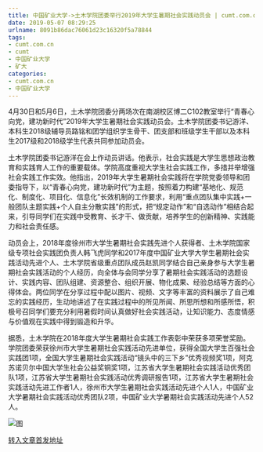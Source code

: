 ```yaml
---
title: 中国矿业大学->土木学院团委举行2019年大学生暑期社会实践动员会 | cumt.com.cn
date: 2019-05-07 08:29:25
urlname: 8091b86dac76061d23c16320f5a78844
tags: 
- cumt.com.cn
- cumt
- 中国矿业大学
- 矿大
categories:
- cumt.com.cn
- 中国矿业大学
---
```



4月30日和5月6日，土木学院团委分两场次在南湖校区博二C102教室举行“青春心向党，建功新时代”2019年大学生暑期社会实践动员会。土木学院团委书记游洋、本科生2018级辅导员路铭和团学组织学生骨干、团支部和班级学生干部以及本科生2017级和2018级学生代表共同参加动员会。

土木学院团委书记游洋在会上作动员讲话。他表示，社会实践是大学生思想政治教育和实践育人工作的重要载体。学院高度重视大学生社会实践工作，多措并举增强社会实践工作实效。他指出，2019年大学生暑期社会实践将在学院党委领导和团委指导下，以“青春心向党，建功新时代”为主题，按照着力构建“基地化、规范化、制度化、项目化、信息化”长效机制的工作要求，利用“重点团队集中实践+一般团队主题实践+个人自主分散实践”的形式，把“规定动作”和“自选动作”相结合起来，引导同学们在实践中受教育、长才干、做贡献，培养学生的创新精神、实践能力和社会责任感。

动员会上，2018年度徐州市大学生暑期社会实践先进个人获得者、土木学院国家级专项社会实践团负责人韩飞虎同学和2017年度中国矿业大学大学生暑期社会实践活动先进个人、土木学院省级重点团队成员赵凯同学结合自己亲身参与大学生暑期社会实践活动的个人经历，向全体与会同学分享了暑期社会实践活动的选题设计、实践内容、团队组建、资源整合、组织开展、物化成果、经验总结等方面的心得体会。两位同学在分享过程中配以图片、视频、文字等丰富的资料展示了自己难忘的实践经历，生动地讲述了在实践过程中的所见所闻、所思所想和所感所悟，积极号召同学们要充分利用暑假时间认真做好社会实践活动，让知识能力、态度情感与价值观在实践中得到锻造和升华。

据悉，土木学院在2018年度大学生暑期社会实践工作表彰中荣获多项荣誉奖励。学院团委荣获徐州市大学生暑期社会实践活动先进单位，获得全国大学生百强社会实践团1项，全国大学生暑期社会实践活动“镜头中的三下乡”优秀视频奖1项，阿克苏诺贝尔中国大学生社会公益奖铜奖1项，江苏省大学生暑期社会实践活动优秀团队1项，江苏省大学生暑期社会实践活动优秀调研报告1项，江苏省大学生暑期社会实践活动先进工作者1人，徐州市大学生暑期社会实践活动先进个人1人，中国矿业大学暑期社会实践活动优秀团队2项，中国矿业大学暑期社会实践活动先进个人52人。



![图](http://xwzx.cumt.edu.cn/_upload/article/images/26/4d/2b9878e649e89fab83aeab461aaa/3f29d668-ddd4-443e-95d2-2035d6c4e63f.jpg)

[转入文章首发地址](http://xwzx.cumt.edu.cn/fd/a4/c523a523684/page.htm)